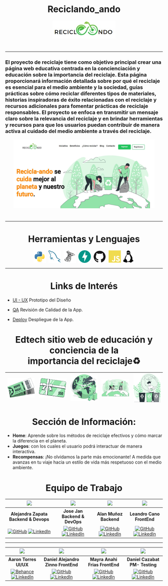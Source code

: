 <div align="center">
  <h1>Reciclando_ando</h1>
  <img width="200" style="margin-bottom: 1.5rem" src="./logo_readme.jpg" />
</div>

---
### El proyecto de reciclaje tiene como objetivo principal crear una página web educativa centrada en la concienciación y educación sobre la importancia del reciclaje. Esta página proporcionará información detallada sobre por qué el reciclaje es esencial para el medio ambiente y la sociedad, guías prácticas sobre cómo reciclar diferentes tipos de materiales, historias inspiradoras de éxito relacionadas con el reciclaje y recursos adicionales para fomentar prácticas de reciclaje responsables. El proyecto se enfoca en transmitir un mensaje claro sobre la relevancia del reciclaje y en brindar herramientas y recursos para que los usuarios puedan contribuir de manera activa al cuidado del medio ambiente a través del reciclaje.

<div align="center">
<img width="450" style="margin-bottom: 1.5rem" src="./fondo_pantalla_readme.jpg" />
</div>

---

<div align="center"<br>
     <div align="center">
  <h1>Herramientas y Lenguajes</h1>
</div>
     <div>
      <img src="https://github.com/devicons/devicon/blob/master/icons/python/python-original.svg" title="Python" alt="Python" width="40" heigth="40"/>&nbsp;
      <img src="https://github.com/devicons/devicon/blob/master/icons/mysql/mysql-original.svg" title="MySql" alt="HTML" width="40" heigth="40"/>&nbsp;
      <img src="https://github.com/devicons/devicon/blob/master/icons/microsoftsqlserver/microsoftsqlserver-plain.svg" title="SQLServer" alt="HTML" width="40" heigth="40"/>&nbsp;
      <img src="https://github.com/devicons/devicon/blob/master/icons/fastapi/fastapi-original.svg" title="FastApi" alt="HTML" width="40" heigth="40"/>&nbsp;
      <img src="https://github.com/devicons/devicon/blob/master/icons/github/github-original.svg" title="GitHub" alt="HTML" width="40" heigth="40"/>&nbsp;
      <img src="https://github.com/devicons/devicon/blob/master/icons/javascript/javascript-plain.svg" title="JavaScript" alt="HTML" width="40" heigth="40"/>
       <img src="https://github.com/devicons/devicon/blob/master/icons/linux/linux-plain.svg" title="Linux" alt="HTML" width="40" heigth="40"/>
     </div>
</div>

---

<div align="center">
  <h1>Links de Interés</h1>
</div>

* [UI - UX](https://www.figma.com/file/WB9LxtogM5wTH4ZqnZVYDF/Untitled?type=design&node-id=0-1&mode=design&t=gfaIYphjt8YQJS5K-0) Prototipo del Diseño

* [QA](http://example.net/) Revisión de Calidad de la App.

* [Deploy](https://fronted-nocountry.onrender.com/) Despliegue de la App.


<div align="center">
  <h1>Edtech sitio web de educación y conciencia de la importancia del reciclaje♻</h1>
</div>



| <img src="./Frontend/assets/img/landingimg/ticketcine.png" width="180"> | <img src="./Frontend/assets/img/landingimg/tarjetaregalo.png" width="180"> | <img src="./Frontend/assets/img/landingimg/mundoviajes.png" width="180"> | <img src="./Frontend/assets/img/landingimg/banner_principal.png" width="180"> |<img src="./Frontend/assets/img/landingimg/chicoreciclandoindex.png" width="180"> |
|:---:|:---:|:---:|:---:|:---:|



<div align="center">
  <h1>Sección de Información:</h1>
</div>
  

  * **Home**: Aprende sobre los métodos de reciclaje efectivos y cómo marcar la diferencia en el planeta.
  * **Juegos**: con los cuales el usuario podrá interactuar de manera interactiva.
  * **Recompensas**: ¡No olvidamos la parte más emocionante! A medida que avanzas en tu viaje hacia un estilo de vida más respetuoso con el medio ambiente.
  
 
<div align="center">
  <h1>Equipo de Trabajo</h1>
</div>

| <img src="https://avatars.githubusercontent.com/u/97615442?s=400&u=33d75a35edf7658497b0e95b9053991999725530&v=4" width="100"> | <img src="https://media.licdn.com/dms/image/D4D03AQHjwVw1Rr1sgQ/profile-displayphoto-shrink_200_200/0/1679258772975?e=1701907200&v=beta&t=chN4Ni2iEcsvw7uYi1lRZBabKnFxAlnIWNJzq43LIlk" width="100"> | <img src="https://lh3.googleusercontent.com/a/ACg8ocJ9pWkLTLQHjRSXEvLSYF8iVeYb0plHzXRGbzWdk-JZPoI=s507-c-no" width="100"> | <img src="https://media.licdn.com/dms/image/C5603AQF63qqCZnlfFA/profile-displayphoto-shrink_200_200/0/1594666436901?e=1701907200&v=beta&t=zo0G2-gPPX1WMCXNOZ9UBUdV_HCzhS_FM-WYHxy8_SQ" width="100"> |
|:---:|:---:|:---:|:---:|
| **Alejandra Zapata Backend & Devops** | **Jose Jan Backend & DevOps** | **Alan Muñoz Backend**| **Leandro Cano FrontEnd** |
| [![GitHub](https://img.shields.io/badge/GitHub-100000?style=for-the-badge&logo=github&logoColor=white)](https://github.com/alejandrazapatap) [![LinkedIn](https://img.shields.io/badge/linkedin%20-%230077B5.svg?&style=for-the-badge&logo=linkedin&logoColor=white)](https://www.linkedin.com/in/alejandrazapatap/) | [![GitHub](https://img.shields.io/badge/GitHub-100000?style=for-the-badge&logo=github&logoColor=white)](https://github.com/JoseJan21) [![LinkedIn](https://img.shields.io/badge/linkedin%20-%230077B5.svg?&style=for-the-badge&logo=linkedin&logoColor=white)](https://www.linkedin.com/in/josejan/) | [![GitHub](https://img.shields.io/badge/GitHub-100000?style=for-the-badge&logo=github&logoColor=white)](https://github.com/almubaDev) [![LinkedIn](https://img.shields.io/badge/linkedin%20-%230077B5.svg?&style=for-the-badge&logo=linkedin&logoColor=white)](https://www.linkedin.com/in/almubadev/) | [![GitHub](https://img.shields.io/badge/GitHub-100000?style=for-the-badge&logo=github&logoColor=white)](https://github.com/LeanCano) [![LinkedIn](https://img.shields.io/badge/linkedin%20-%230077B5.svg?&style=for-the-badge&logo=linkedin&logoColor=white)](https://www.linkedin.com/in/Leandrocanoc/) |
---
| <img src="https://media.licdn.com/dms/image/D5603AQFkKbYajJj2vQ/profile-displayphoto-shrink_200_200/0/1696195112759?e=1701907200&v=beta&t=L5qTabQMjOpmWE6AwgkFS1-bw5zy53xY9STsatUXHoU" width="100"> | <img src="https://avatars.githubusercontent.com/u/135530257?v=4" width="100"> | <img src="https://avatars.githubusercontent.com/u/91628860?v=4" width="100"> | <img src="https://ca.slack-edge.com/T02KS88FB0E-U048GLY1P37-04c26581b0e4-512" width="100"> |
|:---:|:---:|:---:|:---:|
| **Aaron Torres UI/UX** | **Daniel Alejandro Zinno FrontEnd** | **Mayra Anahi Frias FrontEnd** | **Daniel Cazabat PM- Testing** |
| [![Behance](https://img.shields.io/badge/Behance-1769ff?style=for-the-badge&logo=behance&logoColor=white)](#) [![LinkedIn](https://img.shields.io/badge/linkedin%20-%230077B5.svg?&style=for-the-badge&logo=linkedin&logoColor=white)](https://www.linkedin.com/in/aaron-torres-v/) | [![GitHub](https://img.shields.io/badge/GitHub-100000?style=for-the-badge&logo=github&logoColor=white)](https://github.com/danielzinnoprogramador) [![LinkedIn](https://img.shields.io/badge/linkedin%20-%230077B5.svg?&style=for-the-badge&logo=linkedin&logoColor=white)](https://www.linkedin.com/in/daniel-zinno/) | [![GitHub](https://img.shields.io/badge/GitHub-100000?style=for-the-badge&logo=github&logoColor=white)](https://github.com/MFrias1) [![LinkedIn](https://img.shields.io/badge/linkedin%20-%230077B5.svg?&style=for-the-badge&logo=linkedin&logoColor=white)](https://www.linkedin.com/in/mayra-anahi-frias/) | [![GitHub](https://img.shields.io/badge/GitHub-100000?style=for-the-badge&logo=github&logoColor=white)](https://github.com/AleCalzo) [![LinkedIn](https://img.shields.io/badge/linkedin%20-%230077B5.svg?&style=for-the-badge&logo=linkedin&logoColor=white)](https://www.linkedin.com/in/alejandra-calzolari/) | [![GitHub](https://img.shields.io/badge/GitHub-100000?style=for-the-badge&logo=github&logoColor=white)](https://github.com/dcazabat) [![LinkedIn](https://img.shields.io/badge/linkedin%20-%230077B5.svg?&style=for-the-badge&logo=linkedin&logoColor=white)](https://www.linkedin.com/in/dacazabat/) |



